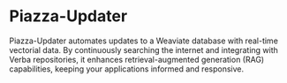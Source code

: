 # Piazza-Updater
Piazza-Updater automates updates to a Weaviate database with real-time vectorial data. By continuously searching the internet and integrating with Verba repositories, it enhances retrieval-augmented generation (RAG) capabilities, keeping your applications informed and responsive.
